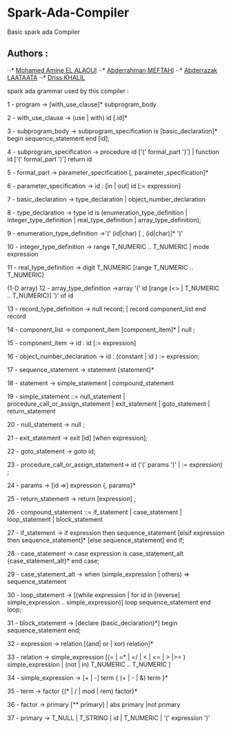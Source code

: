 # Spark-Ada-Compiler
Basic spark ada Compiler

## Authors : 
⋅⋅* [Mohamed Amine EL ALAOUI](https://www.linkedin.com/in/med-amine-elalaoui/)
⋅⋅* [Abderrahman MEFTAHI](https://www.linkedin.com/in/abderrahman-meftahi-428090150/)
⋅⋅* [Abderrazak LAATAATA](https://github.com/alienv1)
⋅⋅* [Driss KHALIL](https://www.linkedin.com/in/driss-khalil-b3aab4151/)

 

spark ada grammar used by this compiler : 


1 - program -> [with_use_clause]* subprogram_body

2 - with_use_clause -> (use | with) id [.id]*

3 - subprogram_body -> subprogram_specification is [basic_declaration]* begin sequence_statement end [id];

4 - subprogram_specification -> procedure id ['(' formal_part ')']
                          | function id ['(' formal_part ')'] return id

5 - formal_part -> parameter_specification [, parameter_specification]*

6 - parameter_specification -> id : [in | out] id [:= expression]




7 - basic_declaration -> type_declaration | object_number_declaration

8 - type_declaration -> type id is
     (enumeration_type_definition | integer_type_definition
      | real_type_definition | array_type_definition);


9 - enumeration_type_definition ->'(' (id|char) [ , (id|char)]*  ')'


10 - integer_type_definition -> range T_NUMERIC .. T_NUMERIC
                          | mode expression

11 - real_type_definition -> digit T_NUMERIC [range T_NUMERIC .. T_NUMERIC]


(1-D array)
12 - array_type_definition ->array '(' id [range (<> | T_NUMERIC .. T_NUMERIC)]  ')' of id


13 - record_type_definition -> null record;
                        | record component_list end record

14 - component_list -> component_item [component_item]*
                | null ;

15 - component_item -> id : id [:= expression]


16 - object_number_declaration -> id : (constant  | id ) := expression;

17 - sequence_statement -> statement {statement}*

18 - statement -> simple_statement | compound_statement

19 - simple_statement ::= null_statement
   | procedure_call_or_assign_statement
   | exit_statement
   | goto_statement
   | return_statement


20 - null_statement -> null ;

21 - exit_statement -> exit [id] [when expression];

22 - goto_statement -> goto id;

23 - procedure_call_or_assign_statement-> id ('(' params ')' | := expression) ;

24 - params -> [id =>] expression {, params}*

25 - return_statement -> return [expression] ;

26 - compound_statement ::= if_statement
                      | case_statement
                      | loop_statement
                      | block_statement

27 - if_statement -> if expression then sequence_statement
                [elsif expression then sequence_statement]*
                [else sequence_statement]
                end if;


28 - case_statement -> case expression is case_statement_alt {case_statement_alt}* end case;

29 - case_statement_alt -> when (simple_expression | others) => sequence_statement

30 - loop_statement -> [(while expression | for id in [reverse] simple_expression .. simple_expression)]
                  loop sequence_statement end loop;

31 - block_statement -> [declare (basic_declaration)*]
                   begin
                      sequence_statement
                    end;

32 - expression -> relation [(and| or | xor) relation]*

33 - relation -> simple_expression [(= | =* | =/ | < | <= | > |>= )  simple_expression
                                | (not | in) T_NUMERIC .. T_NUMERIC
                              ]

34 - simple_expression -> [+ | -] term { (+ | - | &) term }*

35 - term  -> factor {(* | / | mod | rem) factor}*

36 - factor -> primary [** primary]
        | abs primary
        |not primary


37 - primary -> T_NULL | T_STRING | id | T_NUMERIC | '(' expression ')'


